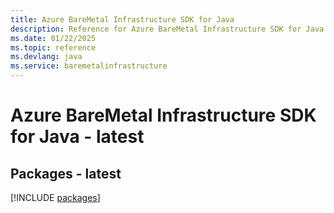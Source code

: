 ```yaml
---
title: Azure BareMetal Infrastructure SDK for Java
description: Reference for Azure BareMetal Infrastructure SDK for Java
ms.date: 01/22/2025
ms.topic: reference
ms.devlang: java
ms.service: baremetalinfrastructure
---
```

# Azure BareMetal Infrastructure SDK for Java - latest
## Packages - latest
[!INCLUDE [packages](baremetal-infrastructure-index.md)]